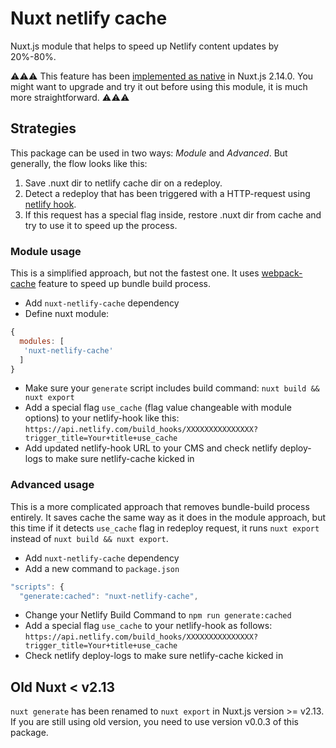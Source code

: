 # Nuxt netlify cache

Nuxt.js module that helps to speed up Netlify content updates by 20%-80%.

⚠️⚠️⚠️ This feature has been [implemented as native](https://nuxtjs.org/blog/nuxt-static-improvements) in Nuxt.js 2.14.0. You might want to upgrade and try it out before using this module, it is much more straightforward. ⚠️⚠️⚠️

## Strategies

This package can be used in two ways: *Module* and *Advanced*. But generally, the flow looks like this:
1. Save .nuxt dir to netlify cache dir on a redeploy.
2. Detect a redeploy that has been triggered with a HTTP-request using [netlify hook](https://docs.netlify.com/configure-builds/build-hooks/).
3. If this request has a special flag inside, restore .nuxt dir from cache and try to use it to speed up the process.

### Module usage

This is a simplified approach, but not the fastest one. It uses [webpack-cache](https://nuxtjs.org/api/configuration-build/#cache) feature to speed up bundle build process.

- Add `nuxt-netlify-cache` dependency
- Define nuxt module:
```js
{
  modules: [
   'nuxt-netlify-cache'
  ]
}
```
- Make sure your `generate` script includes build command: `nuxt build && nuxt export`
- Add a special flag `use_cache` (flag value changeable with module options) to your netlify-hook like this:
`https://api.netlify.com/build_hooks/XXXXXXXXXXXXXXX?trigger_title=Your+title+use_cache`
- Add updated netlify-hook URL to your CMS and check netlify deploy-logs to make sure netlify-cache kicked in


### Advanced usage

This is a more complicated approach that removes bundle-build process entirely. It saves cache the same way as it does in the module approach, but this time if it detects `use_cache` flag in redeploy request, it runs `nuxt export` instead of `nuxt build && nuxt export`.

- Add `nuxt-netlify-cache` dependency
- Add a new command to `package.json`
```js
"scripts": {
  "generate:cached": "nuxt-netlify-cache",
```
- Change your Netlify Build Command to `npm run generate:cached`
- Add a special flag `use_cache` to your netlify-hook as follows:
`https://api.netlify.com/build_hooks/XXXXXXXXXXXXXXX?trigger_title=Your+title+use_cache`
- Check netlify deploy-logs to make sure netlify-cache kicked in


## Old Nuxt < v2.13

`nuxt generate` has been renamed to `nuxt export` in Nuxt.js version >= v2.13. If you are still using old version, you need to use version v0.0.3 of this package.

